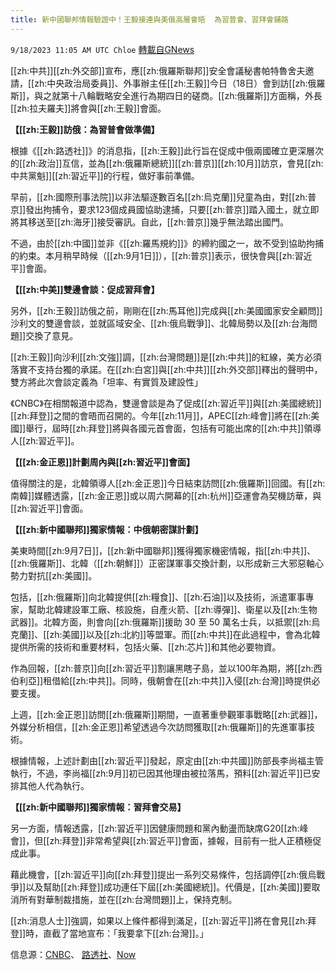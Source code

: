 ```yaml
---
title: 新中國聯邦情報驗證中！王毅接連與美俄高層會晤  為習普會、習拜會鋪路
---
```

`9/18/2023 11:05 AM UTC Chloe` [轉載自GNews](https://gnews.org/articles/1706282)



  [[zh:中共]][[zh:外交部]]宣布，應[[zh:俄羅斯聯邦]]安全會議秘書帕特魯舍夫邀請，[[zh:中央政治局委員]]、外事辦主任[[zh:王毅]]今日（18日）會到訪[[zh:俄羅斯]]，與之就第十八輪戰略安全進行為期四日的磋商。[[zh:俄羅斯]]方面稱，外長[[zh:拉夫羅夫]]將會與[[zh:王毅]]會面。

**【[[zh:王毅]]訪俄：為習普會做準備】**

根據《[[zh:路透社]]》的消息指，[[zh:王毅]]此行旨在促成中俄兩國確立更深層次的[[zh:政治]]互信，並為[[zh:俄羅斯總統]][[zh:普京]][[zh:10月]]訪京，會見[[zh:中共黨魁]][[zh:習近平]]的行程，做好事前準備。

早前，[[zh:國際刑事法院]]以非法驅逐數百名[[zh:烏克蘭]]兒童為由，對[[zh:普京]]發出拘捕令，要求123個成員國協助逮捕，只要[[zh:普京]]踏入國土，就立即將其移送至[[zh:海牙]]接受審訊。自此，[[zh:普京]]幾乎無法踏出國門。

不過，由於[[zh:中國]]並非《[[zh:羅馬規約]]》的締約國之一，故不受到協助拘捕的約束。本月稍早時候（[[zh:9月1日]]），[[zh:普京]]表示，很快會與[[zh:習近平]]會面。

 **【[[zh:中美]]雙邊會談：促成習拜會】**

另外，[[zh:王毅]]訪俄之前，剛剛在[[zh:馬耳他]]完成與[[zh:美國國家安全顧問]]沙利文的雙邊會談，並就區域安全、[[zh:俄烏戰爭]]、北韓局勢以及[[zh:台海問題]]交換了意見。

 [[zh:王毅]]向沙利[[zh:文強]]調，[[zh:台灣問題]]是[[zh:中共]]的紅線，美方必須落實不支持台獨的承諾。在[[zh:白宮]]與[[zh:中共]][[zh:外交部]]釋出的聲明中，雙方將此次會談定義為「坦率、有實質及建設性」

《CNBC》在相關報道中認為，雙邊會談是為了促成[[zh:習近平]]與[[zh:美國總統]][[zh:拜登]]之間的會晤而召開的。今年[[zh:11月]]，APEC[[zh:峰會]]將在[[zh:美國]]舉行，屆時[[zh:拜登]]將與各國元首會面，包括有可能出席的[[zh:中共]]領導人[[zh:習近平]]。

 **【[[zh:金正恩]]計劃周內與[[zh:習近平]]會面】**

值得關注的是，北韓領導人[[zh:金正恩]]今日結束訪問[[zh:俄羅斯]]回國。有[[zh:南韓]]媒體透露，[[zh:金正恩]]或以周六開幕的[[zh:杭州]]亞運會為契機訪華，與[[zh:習近平]]會面。

 **【[[zh:新中國聯邦]]獨家情報：中俄朝密謀計劃】**

美東時間[[zh:9月7日]]，[[zh:新中國聯邦]]獲得獨家機密情報，指[[zh:中共]]、[[zh:俄羅斯]]、北韓（[[zh:朝鮮]]）正密謀軍事交換計劃，以形成新三大邪惡軸心勢力對抗[[zh:美國]]。

包括，[[zh:俄羅斯]]向北韓提供[[zh:糧食]]、[[zh:石油]]以及技術，派遣軍事專家，幫助北韓建設軍工廠、核設施，自產火箭、[[zh:導彈]]、衛星以及[[zh:生物武器]]。北韓方面，則會向[[zh:俄羅斯]]援助 30 至 50 萬名士兵，以抵禦[[zh:烏克蘭]]、[[zh:美國]]以及[[zh:北約]]等盟軍。而[[zh:中共]]在此過程中，會為北韓提供所需的技術和重要材料，包括火藥、[[zh:芯片]]和其他必要物資。

作為回報，[[zh:普京]]向[[zh:習近平]]割讓黑瞎子島，並以100年為期，將[[zh:西伯利亞]]租借給[[zh:中共]]。同時，俄朝會在[[zh:中共]]入侵[[zh:台灣]]時提供必要支援。


上週，[[zh:金正恩]]訪問[[zh:俄羅斯]]期間，一直著重參觀軍事戰略[[zh:武器]]，外媒分析相信，[[zh:金正恩]]希望透過今次訪問獲取[[zh:俄羅斯]]的先進軍事技術。

根據情報，上述計劃由[[zh:習近平]]發起，原定由[[zh:中共國]]防部長李尚福主管執行，不過，李尚福[[zh:9月]]初已因其他理由被拉落馬，預料[[zh:習近平]]已安排其他人代為執行。

**【[[zh:新中國聯邦]]獨家情報：習拜會交易】**

另一方面，情報透露，[[zh:習近平]]因健康問題和黨內動盪而缺席G20[[zh:峰會]]，但[[zh:拜登]]非常希望與[[zh:習近平]]會面，據報，目前有一批人正積極促成此事。

藉此機會，[[zh:習近平]]向[[zh:拜登]]提出一系列交易條件，包括調停[[zh:俄烏戰爭]]以及幫助[[zh:拜登]]成功連任下屆[[zh:美國總統]]。代價是，[[zh:美國]]要取消所有對華制裁措施，並在[[zh:台灣問題]]上，保持克制。

[[zh:消息人士]]強調，如果以上條件都得到滿足，[[zh:習近平]]將在會見[[zh:拜登]]時，直截了當地宣布：「我要拿下[[zh:台灣]]。」

  

信息源：[CNBC](https://www.cnbc.com/2023/09/18/top-china-us-officials-meet-in-malta-talks-ahead-of-possible-xi-biden-meeting.html)、 [路透社](https://www.reuters.com/world/chinas-wang-yi-visits-russia-ahead-possible-xi-putin-meeting-2023-09-18/)、[Now](https://news.now.com/home/international/player?newsId=532729)
